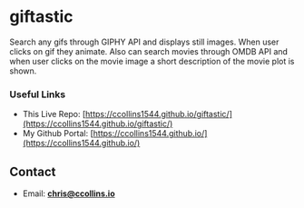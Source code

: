 # giftastic

Search any gifs through GIPHY API and displays still images. When user clicks on gif they animate. Also can search movies through OMDB API and when user clicks on the movie image a short description of the movie plot is shown. 

### Useful Links
* This Live Repo: [https://ccollins1544.github.io/giftastic/](https://ccollins1544.github.io/giftastic/)
* My Github Portal: [https://ccollins1544.github.io/](https://ccollins1544.github.io/)

## Contact
* Email: **chris@ccollins.io**